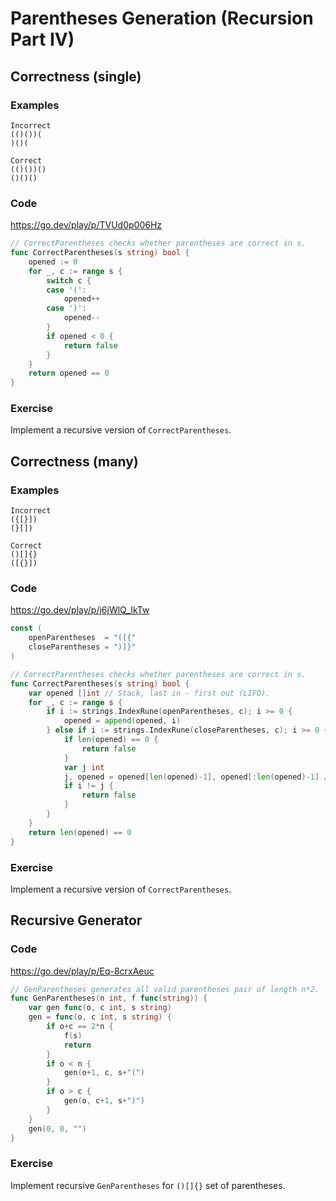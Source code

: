 # Parentheses Generation (Recursion Part IV)

## Correctness (single)

### Examples

```text
Incorrect
(()())(
)()(

Correct
(()())()
()()()
```

### Code

https://go.dev/play/p/TVUd0p006Hz

```go
// CorrectParentheses checks whether parentheses are correct in s.
func CorrectParentheses(s string) bool {
	opened := 0
	for _, c := range s {
		switch c {
		case '(':
			opened++
		case ')':
			opened--
		}
		if opened < 0 {
			return false
		}
	}
	return opened == 0
}
```

### Exercise

Implement a recursive version of `CorrectParentheses`.

## Correctness (many)

### Examples

```text
Incorrect
({[}])
(}[])

Correct
()[]{}
([{}])
```

### Code

https://go.dev/play/p/j6jWlQ_IkTw

```go
const (
	openParentheses  = "([{"
	closeParentheses = ")]}"
)

// CorrectParentheses checks whether parentheses are correct in s.
func CorrectParentheses(s string) bool {
	var opened []int // Stack, last in - first out (LIFO).
	for _, c := range s {
		if i := strings.IndexRune(openParentheses, c); i >= 0 {
			opened = append(opened, i)
		} else if i := strings.IndexRune(closeParentheses, c); i >= 0 {
			if len(opened) == 0 {
				return false
			}
			var j int
			j, opened = opened[len(opened)-1], opened[:len(opened)-1] // Slice tricks: pop.
			if i != j {
				return false
			}
		}
	}
	return len(opened) == 0
}
```

### Exercise

Implement a recursive version of `CorrectParentheses`.

## Recursive Generator

### Code

https://go.dev/play/p/Eq-8crxAeuc

```go
// GenParentheses generates all valid parentheses pair of length n*2.
func GenParentheses(n int, f func(string)) {
	var gen func(o, c int, s string)
	gen = func(o, c int, s string) {
		if o+c == 2*n {
			f(s)
			return
		}
		if o < n {
			gen(o+1, c, s+"(")
		}
		if o > c {
			gen(o, c+1, s+")")
		}
	}
	gen(0, 0, "")
}
```

### Exercise

Implement recursive `GenParentheses` for `()[]{}` set of parentheses.
